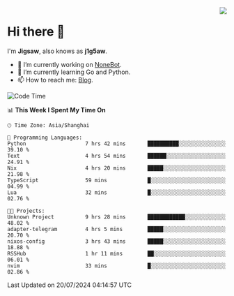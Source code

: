 <a href="#">
  <img align="right" src="https://github-readme-stats.vercel.app/api?username=j1g5awi&count_private=true&show_icons=true&title_color=80070B&text_color=B3B3B3&bg_color=212121&icon_color=80070B" />
</a>

# Hi there 👋

I'm **Jigsaw**, also knows as **j1g5aw**.

- 🔭 I’m currently working on [NoneBot](https://github.com/nonebot).
- 🌱 I’m currently learning Go and Python.
- 📫 How to reach me: [Blog](https://blog.maddestroyer.xyz/).

<!--START_SECTION:waka-->
![Code Time](http://img.shields.io/badge/Code%20Time-1%2C549%20hrs%2013%20mins-blue)

📊 **This Week I Spent My Time On** 

```text
🕑︎ Time Zone: Asia/Shanghai

💬 Programming Languages: 
Python                   7 hrs 42 mins       ██████████░░░░░░░░░░░░░░░   39.10 % 
Text                     4 hrs 54 mins       ██████░░░░░░░░░░░░░░░░░░░   24.91 % 
Nix                      4 hrs 20 mins       █████░░░░░░░░░░░░░░░░░░░░   21.98 % 
TypeScript               59 mins             █░░░░░░░░░░░░░░░░░░░░░░░░   04.99 % 
Lua                      32 mins             █░░░░░░░░░░░░░░░░░░░░░░░░   02.76 % 

🐱‍💻 Projects: 
Unknown Project          9 hrs 28 mins       ████████████░░░░░░░░░░░░░   48.02 % 
adapter-telegram         4 hrs 5 mins        █████░░░░░░░░░░░░░░░░░░░░   20.70 % 
nixos-config             3 hrs 43 mins       █████░░░░░░░░░░░░░░░░░░░░   18.88 % 
RSSHub                   1 hr 11 mins        ██░░░░░░░░░░░░░░░░░░░░░░░   06.01 % 
nvim                     33 mins             █░░░░░░░░░░░░░░░░░░░░░░░░   02.86 % 
```


 Last Updated on 20/07/2024 04:14:57 UTC
<!--END_SECTION:waka-->
